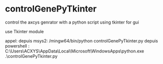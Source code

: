 # controlGenePyTkinter
control the axcys genrator with a python script using tkinter for gui

use Tkinter module

appel:
depuis msys2: /mingw64/bin/python controlGenePyTkinter.py
depuis powershell : C:\Users\ACXYS\AppData\Local\Microsoft\WindowsApps\python.exe .\controlGenePyTkinter.py
